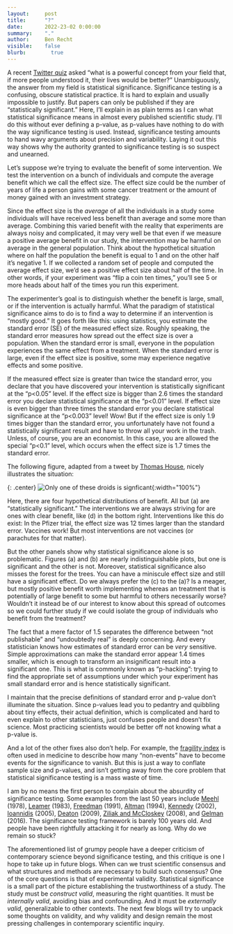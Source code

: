 ```yaml
---
layout:     post
title:      "?"
date:       2022-23-02 0:00:00
summary:    "."
author:     Ben Recht
visible:    false
blurb: 		  true
---
```


A recent [Twitter quiz](https://twitter.com/emollick/status/1493428796539772937) asked “what is a powerful concept from your field that, if more people understood it, their lives would be better?” Unambiguously, the answer from my field is statistical significance. Significance testing is a confusing, obscure statistical practice. It is hard to explain and usually impossible to justify. But papers can only be published if they are “statistically significant.” Here, I’ll explain in as plain terms as I can what statistical significance means in almost every published scientific study. I’ll do this without ever defining a p-value, as p-values have nothing to do with the way significance testing is used. Instead, significance testing amounts to hand wavy arguments about precision and variability. Laying it out this way shows why the authority granted to significance testing is so suspect and unearned.

Let’s suppose we’re trying to evaluate the benefit of some intervention. We test the intervention on a bunch of individuals and compute the average benefit which we call the effect size. The effect size could be the number of years of life a person gains with some cancer treatment or the amount of money gained with an investment strategy.

Since the effect size is the _average_ of all the individuals in a study some individuals will have received less benefit than average and some more than average. Combining this varied benefit with the reality that experiments are always noisy and complicated, it may very well be that even if we measure a positive average benefit in our study, the intervention may be harmful on average in the general population. Think about the hypothetical situation where on half the population the benefit is equal to 1 and on the other half it’s negative 1. If we collected a random set of people and computed the average effect size, we’d see a positive effect size about half of the time. In other words, if your experiment was “flip a coin ten times,” you’ll see 5 or more heads about half of the times you run this experiment.

The experimenter’s goal is to distinguish whether the benefit is large, small, or if the intervention is actually harmful. What the paradigm of statistical significance aims to do is to find a way to determine if an intervention is “mostly good.” It goes forth like this: using statistics, you estimate the standard error (SE) of the measured effect size. Roughly speaking, the standard error measures how spread out the effect size is over a population. When the standard error is small, everyone in the population experiences the same effect from a treatment. When the standard error is large, even if the effect size is positive, some may experience negative effects and some positive.

If the measured effect size is greater than twice the standard error, you declare that you have discovered your intervention is statistically significant at the “p<0.05” level. If the effect size is bigger than 2.6 times the standard error you declare statistical significance at the “p<0.01” level. If effect size is even bigger than three times the standard error you declare statistical significance at the “p<0.003” level! Wow! But if the effect size is only 1.9 times bigger than the standard error, you unfortunately have not found a statistically significant result and have to throw all your work in the trash. Unless, of course, you are an economist. In this case, you are allowed the special “p<0.1” level, which occurs when the effect size is 1.7 times the standard error.

The following figure, adapted from a tweet by [Thomas House](https://twitter.com/TAH_Sci/status/1490701257769734145), nicely illustrates the situation:

{: .center}
![Only one of these droids is signficant](/assets/signficant.png){:width="100%"}

Here, there are four hypothetical distributions of benefit. All but (a) are “statistically significant.” The interventions we are always striving for are ones with clear benefit, like (d) in the bottom right. Interventions like this do exist: In the Pfizer trial, the effect size was 12 times larger than the standard error. Vaccines work! But most interventions are not vaccines (or parachutes for that matter).

But the other panels show why statistical significance alone is so problematic. Figures (a) and (b) are nearly indistinguishable plots, but one is significant and the other is not. Moreover, statistical significance also misses the forest for the trees. You can have a miniscule effect size and still have a significant effect. Do we always prefer the (c) to the (a)? Is a meager, but mostly positive benefit worth implementing whereas an treatment that is potentially of large benefit to some but harmful to others necessarily worse? Wouldn’t it instead be of our interest to know about this spread of outcomes so we could further study if we could isolate the group of individuals who benefit from the treatment?

The fact that a mere factor of 1.5 separates the difference between “not publishable” and “undoubtedly real” is deeply concerning. And every statistician knows how estimates of standard error can be _very_ sensitive. Simple approximations can make the standard error appear 1.4 times smaller, which is enough to transform an insignificant result into a significant one. This is what is commonly known as “p-hacking”: trying to find the appropriate set of assumptions under which your experiment has small standard error and is hence statistically significant.

I maintain that the precise definitions of standard error and p-value don’t illuminate the situation. Since p-values lead you to pedantry and quibbling about tiny effects, their actual definition, which is complicated and hard to even explain to other statisticians, just confuses people and doesn’t fix science. Most practicing scientists would be better off not knowing what a p-value is.

And a lot of the other fixes also don’t help. For example, the [fragility index](https://clincalc.com/Stats/FragilityIndex.aspx) is often used in medicine to describe how many “non-events” have to become events for the significance to vanish. But this is just a way to conflate sample size and p-values, and isn’t getting away from the core problem that statistical significance testing is a mass waste of time.

I am by no means the first person to complain about the absurdity of significance testing. Some examples from the last 50 years include [Meehl](https://citeseerx.ist.psu.edu/viewdoc/download?doi=10.1.1.200.7648&rep=rep1&type=pdf) (1978), [Leamer](https://www.jstor.org/stable/1803924) (1983), [Freedman](https://www.jstor.org/stable/270939) (1991), [Altman](https://www.bmj.com/content/308/6924/283) (1994), [Kennedy](http://www.principlesofeconometrics.com/poe5/writing/kennedy.pdf) (2002), [Ioannidis](https://journals.plos.org/plosmedicine/article?id=10.1371/journal.pmed.0020124) (2005), [Deaton](https://www.princeton.edu/~deaton/downloads/Instruments_of_Development.pdf) (2009), [Ziliak and McCloskey](https://www.press.umich.edu/186351/cult_of_statistical_significance) (2008), and [Gelman](https://stat.columbia.edu/~gelman/research/published/asa_pvalues.pdf) (2016). The significance testing framework is barely 100 years old. And people have been rightfully attacking it for nearly as long. Why do we remain so stuck?

The aforementioned list of grumpy people have a deeper criticism of contemporary science beyond significance testing, and this critique is one I hope to take up in future blogs. When can we trust scientific consensus and what structures and methods are necessary to build such consensus? One of the core questions is that of experimental validity. Statistical significance is a small part of the picture establishing the trustworthiness of a study. The study must be _construct valid_, measuring the right quantities. It must be _internally valid_, avoiding bias and confounding. And it must be _externally valid_, generalizable to other contexts. The next few blogs will try to unpack some thoughts on validity, and why validity and design remain the most pressing challenges in contemporary scientific inquiry.
